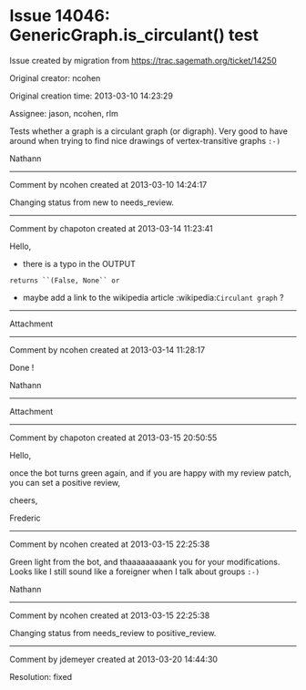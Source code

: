 # Issue 14046: GenericGraph.is_circulant() test

Issue created by migration from https://trac.sagemath.org/ticket/14250

Original creator: ncohen

Original creation time: 2013-03-10 14:23:29

Assignee: jason, ncohen, rlm

Tests whether a graph is a circulant graph (or digraph). Very good to have around when trying to find nice drawings of vertex-transitive graphs `:-)`

Nathann


---

Comment by ncohen created at 2013-03-10 14:24:17

Changing status from new to needs_review.


---

Comment by chapoton created at 2013-03-14 11:23:41

Hello,

* there is a typo in the OUTPUT

```
returns ``(False, None`` or
```


* maybe add a link to the wikipedia article :wikipedia:`Circulant graph` ?


---

Attachment


---

Comment by ncohen created at 2013-03-14 11:28:17

Done !

Nathann


---

Attachment


---

Comment by chapoton created at 2013-03-15 20:50:55

Hello,

once the bot turns green again, and if you are happy with my review patch, you can set a positive review,

cheers,

Frederic


---

Comment by ncohen created at 2013-03-15 22:25:38

Green light from the bot, and thaaaaaaaaank you for your modifications. Looks like I still sound like a foreigner when I talk about groups `:-)`

Nathann


---

Comment by ncohen created at 2013-03-15 22:25:38

Changing status from needs_review to positive_review.


---

Comment by jdemeyer created at 2013-03-20 14:44:30

Resolution: fixed
